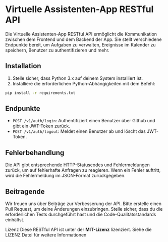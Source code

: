 # Virtuelle Assistenten-App RESTful API

Die Virtuelle Assistenten-App RESTful API ermöglicht die Kommunikation zwischen dem Frontend und dem Backend der App.
Sie stellt verschiedene Endpunkte bereit, um Aufgaben zu verwalten, Ereignisse im Kalender zu speichern, Benutzer zu
authentifizieren und mehr.

## Installation

1. Stelle sicher, dass Python 3.x auf deinem System installiert ist.
2. Installiere die erforderlichen Python-Abhängigkeiten mit dem Befehl:

```bash
pip install -r requirements.txt
```

## Endpunkte

* `POST /v1/auth/login`: Authentifiziert einen Benutzer über Github und gibt ein JWT-Token zurück.
* `POST /v1/auth/logout`: Meldet einen Benutzer ab und löscht das JWT-Token.

## Fehlerbehandlung

Die API gibt entsprechende HTTP-Statuscodes und Fehlermeldungen zurück, um auf fehlerhafte Anfragen zu reagieren. Wenn
ein Fehler auftritt, wird die Fehlermeldung im JSON-Format zurückgegeben.

## Beitragende

Wir freuen uns über Beiträge zur Verbesserung der API. Bitte erstelle einen Pull Request, um deine Änderungen
einzubringen. Stelle sicher, dass du die erforderlichen Tests durchgeführt hast und die Code-Qualitätsstandards
einhältst.

Lizenz
Diese RESTful API ist unter der **MIT-Lizenz** lizenziert. Siehe die LIZENZ Datei für weitere Informationen